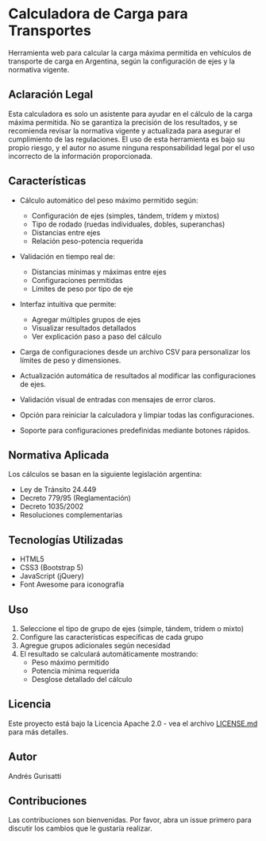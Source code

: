 # Calculadora de Carga para Transportes

Herramienta web para calcular la carga máxima permitida en vehículos de transporte de carga en Argentina, según la configuración de ejes y la normativa vigente.

## Aclaración Legal

Esta calculadora es solo un asistente para ayudar en el cálculo de la carga máxima permitida. No se garantiza la precisión de los resultados, y se recomienda revisar la normativa vigente y actualizada para asegurar el cumplimiento de las regulaciones. El uso de esta herramienta es bajo su propio riesgo, y el autor no asume ninguna responsabilidad legal por el uso incorrecto de la información proporcionada.

## Características

- Cálculo automático del peso máximo permitido según:
  - Configuración de ejes (simples, tándem, trídem y mixtos)
  - Tipo de rodado (ruedas individuales, dobles, superanchas)
  - Distancias entre ejes
  - Relación peso-potencia requerida

- Validación en tiempo real de:
  - Distancias mínimas y máximas entre ejes
  - Configuraciones permitidas
  - Límites de peso por tipo de eje

- Interfaz intuitiva que permite:
  - Agregar múltiples grupos de ejes
  - Visualizar resultados detallados
  - Ver explicación paso a paso del cálculo

- Carga de configuraciones desde un archivo CSV para personalizar los límites de peso y dimensiones.
- Actualización automática de resultados al modificar las configuraciones de ejes.
- Validación visual de entradas con mensajes de error claros.
- Opción para reiniciar la calculadora y limpiar todas las configuraciones.
- Soporte para configuraciones predefinidas mediante botones rápidos.

## Normativa Aplicada

Los cálculos se basan en la siguiente legislación argentina:
- Ley de Tránsito 24.449
- Decreto 779/95 (Reglamentación)
- Decreto 1035/2002
- Resoluciones complementarias

## Tecnologías Utilizadas

- HTML5
- CSS3 (Bootstrap 5)
- JavaScript (jQuery)
- Font Awesome para iconografía

## Uso

1. Seleccione el tipo de grupo de ejes (simple, tándem, trídem o mixto)
2. Configure las características específicas de cada grupo
3. Agregue grupos adicionales según necesidad
4. El resultado se calculará automáticamente mostrando:
   - Peso máximo permitido
   - Potencia mínima requerida
   - Desglose detallado del cálculo

## Licencia

Este proyecto está bajo la Licencia Apache 2.0 - vea el archivo [LICENSE.md](LICENSE.md) para más detalles.

## Autor

Andrés Gurisatti

## Contribuciones

Las contribuciones son bienvenidas. Por favor, abra un issue primero para discutir los cambios que le gustaría realizar.
